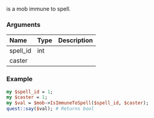 is a mob immune to spell.
### Arguments
**Name**|**Type**|**Description**
:---|:---|:---
spell_id|int|
caster||

### Example

```perl
my $spell_id = 1;
my $caster = 1;
my $val = $mob->IsImmuneToSpell($spell_id, $caster);
quest::say($val); # Returns bool
```